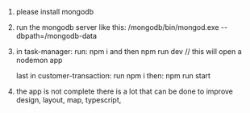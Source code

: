 

1. please install mongodb
2. run the mongodb server like this:
    /mongodb/bin/mongod.exe --dbpath=/mongodb-data

3. in task-manager:
    run: npm i
    and then
    npm run dev  // this will open a nodemon app

    last in customer-transaction:
    run npm i
    then:
    npm run start

4. the app is not complete
there is a lot that can be done to improve
design, layout, map, typescript, 


    